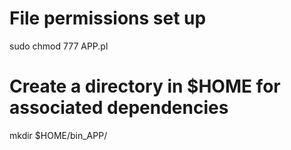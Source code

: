 # File permissions set up
sudo chmod 777 APP.pl

# Create a directory in $HOME for associated dependencies 
mkdir $HOME/bin_APP/


